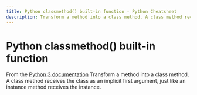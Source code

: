 ```yaml
---
title: Python classmethod() built-in function - Python Cheatsheet
description: Transform a method into a class method. A class method receives the class as an implicit first argument, just like an instance method receives the instance.
---
```


# Python classmethod() built-in function

<base-disclaimer>
  <base-disclaimer-title>
    From the <a target="_blank" href="https://docs.python.org/3/library/functions.html#classmethod">Python 3 documentation</a>
  </base-disclaimer-title>
  <base-disclaimer-content>
   Transform a method into a class method. A class method receives the class as an implicit first argument, just like an instance method receives the instance.
  </base-disclaimer-content>
</base-disclaimer>

<!-- remove this tag to start editing this page -->
<empty-section />
<!-- remove this tag to start editing this page -->
